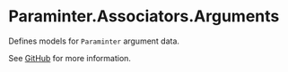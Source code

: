 # Paraminter.Associators.Arguments

Defines models for `Paraminter` argument data.

See [GitHub](https://github.com/Paraminter/Paraminter.Arguments) for more information.
